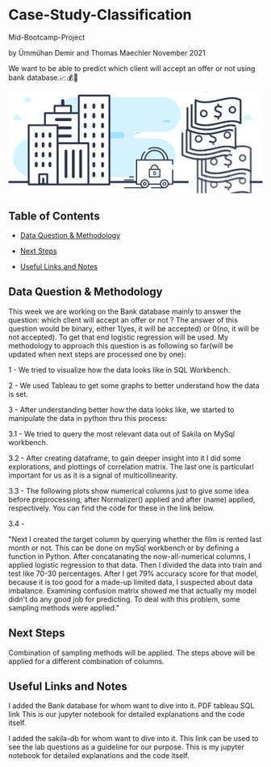 # Case-Study-Classification
Mid-Bootcamp-Project

by Ümmühan Demir and Thomas Maechler November 2021

We want to be able to predict which client will accept an offer or not using bank database.📈💰💸

![Picture](banking-project.jpeg)





## Table of Contents

- [Data Question & Methodology](https://github.com/thomasmaechler/Case-Study-Classification#Data-Question-&-Methodology)

- [Next Steps](https://github.com/thomasmaechler/Case-Study-Classification#Next-Steps)

- [Useful Links and Notes](https://github.com/thomasmaechler/Case-Study-Classification#Useful-Links-and-Notes)



## Data Question & Methodology

This week we are working on the Bank database mainly to answer the question: which client will accept an offer or not ? 
The answer of this question would be binary, either 1(yes, it will be accepted) or 0(no, it will be not accepted). 
To get that end logistic regression will be used. My methodology to approach this question is as following so far(will be updated when next steps are processed one by one):


1 - We tried to visualize how the data looks like in SQL Workbench.

2 - We used Tableau to get some graphs to better understand how the data is set. 

3 - After understanding better how the data looks like, we started to manipulate the data in python thru this process: 


  3.1 - We tried to query the most relevant data out of Sakila on MySql workbench.

  3.2 - After creating dataframe, to gain deeper insight into it I did some explorations, and plottings of correlation matrix. The last one is particularl  important for us as it is a signal of multicollinearity.

  3.3 - The following plots show numerical columns just to give some idea before preprocessing, after Normalizer() applied and after (name) applied, respectively. You can find the code for these in the link below.

  3.4 - 


  

"Next I created the target column by querying whether the film is rented last month or not. This can be done on mySql workbench or by defining a function in Python.
After concatanating the now-all-numerical columns, I applied logistic regression to that data.
Then I divided the data into train and test like 70-30 percentages.
After I get 79% accuracy score for that model, because it is too good for a made-up limited data, I suspected about data imbalance.
Examining confusion matrix showed me that actually my model didn't do any good job for predicting.
To deal with this problem, some sampling methods were applied."



## Next Steps


Combination of sampling methods will be applied.
The steps above will be applied for a different combination of columns.



## Useful Links and Notes

I added the Bank database for whom want to dive into it.
PDF tableau
SQL link
This is our jupyter notebook for detailed explanations and the code itself.

I added the sakila-db for whom want to dive into it.
This link can be used to see the lab questions as a guideline for our purpose.
This is my jupyter notebook for detailed explanations and the code itself.
